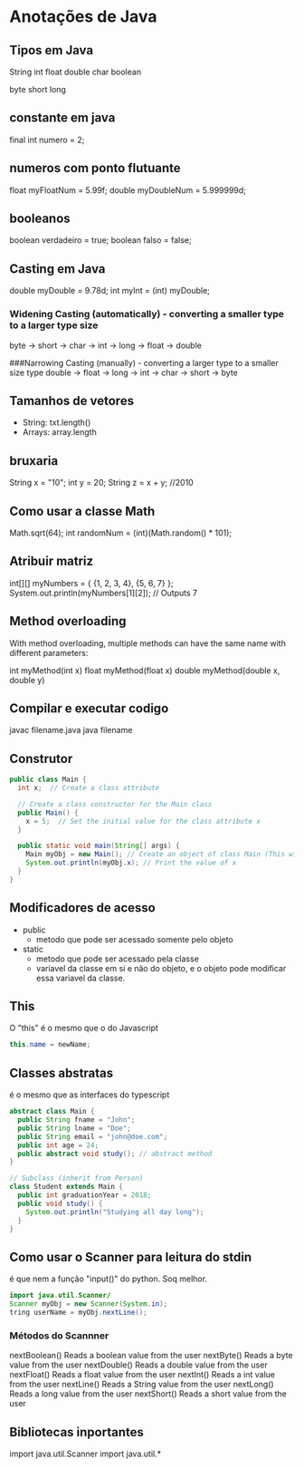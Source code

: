 # Anotações de Java

## Tipos em Java

String
int
float
double
char
boolean

byte
short
long

## constante em java
final int numero = 2;

## numeros com ponto flutuante
float myFloatNum = 5.99f;
double myDoubleNum = 5.999999d;

## booleanos
boolean verdadeiro = true;
boolean falso = false;

## Casting em Java

double myDouble = 9.78d;
int myInt = (int) myDouble;

### Widening Casting (automatically) - converting a smaller type to a larger type size
byte -> short -> char -> int -> long -> float -> double

###Narrowing Casting (manually) - converting a larger type to a smaller size type
double -> float -> long -> int -> char -> short -> byte 

## Tamanhos de vetores

- String: txt.length()
- Arrays: array.length

## bruxaria
String x = "10";
int y = 20;
String z = x + y; //2010

## Como usar a classe Math
Math.sqrt(64);
int randomNum = (int)(Math.random() * 101);

## Atribuir matriz
int[][] myNumbers = { {1, 2, 3, 4}, {5, 6, 7} };
System.out.println(myNumbers[1][2]); // Outputs 7

## Method overloading

With method overloading, multiple methods can have the same name with different parameters:

int myMethod(int x)
float myMethod(float x)
double myMethod(double x, double y)

## Compilar e executar codigo
javac filename.java
java filename

## Construtor

```java
public class Main {
  int x;  // Create a class attribute

  // Create a class constructor for the Main class
  public Main() {
    x = 5;  // Set the initial value for the class attribute x
  }

  public static void main(String[] args) {
    Main myObj = new Main(); // Create an object of class Main (This will call the constructor)
    System.out.println(myObj.x); // Print the value of x
  }
}
```

## Modificadores de acesso

- public
  - metodo que pode ser acessado somente pelo objeto
- static
  - metodo que pode ser acessado pela classe
  - variavel da classe em si e não do objeto, e o objeto pode modificar essa variavel da classe.

## This

O "this" é o mesmo que o do Javascript

```java
this.name = newName;
```

## Classes abstratas

é o mesmo que as interfaces do typescript

```java
abstract class Main {
  public String fname = "John";
  public String lname = "Doe";
  public String email = "john@doe.com";
  public int age = 24;
  public abstract void study(); // abstract method 
}

// Subclass (inherit from Person)
class Student extends Main {
  public int graduationYear = 2018;
  public void study() {
    System.out.println("Studying all day long");
  }
}
```

## Como usar o Scanner para leitura do stdin

é que nem a função "input()" do python. Soq melhor.

```java
import java.util.Scanner/
Scanner myObj = new Scanner(System.in);
tring userName = myObj.nextLine();
```

### Métodos do Scannner

nextBoolean() 	Reads a boolean value from the user
nextByte() 	    Reads a byte value from the user
nextDouble()   	Reads a double value from the user
nextFloat()   	Reads a float value from the user
nextInt() 	    Reads a int value from the user
nextLine() 	    Reads a String value from the user
nextLong() 	    Reads a long value from the user
nextShort() 	  Reads a short value from the user

## Bibliotecas inportantes
import java.util.Scanner
import java.util.*
